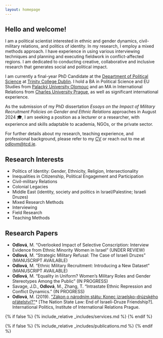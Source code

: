 ```yaml
---
layout: homepage
---
```


## Hello and welcome!
I am a political scientist interested in ethnic and gender dynamics, civil-military relations, and politics of identity. In my research, I employ a mixed methods approach. I have experience in using various interviewing techniques and planning and executing fieldwork in conflict-affected regions. I am dedicated to conducting creative, collaborative and inclusive research that generates social and political impact.

I am currently a final-year PhD Candidate at the [Department of Political Science](https://www.tcd.ie/Political_Science/) at [Trinity College Dublin](http://tcd.ie). I hold a BA in Political Science and EU Studies from [Palacký University Olomouc](https://www.upol.cz/en/) and an MA in International Relations from [Charles University Prague](https://cuni.cz/UKEN-1.html), as well as significant international experience.

As the submission of my PhD dissertation *Essays on the Impact of Military Recruitment Policies on Gender and Ethnic Relations* approaches in August 2024 🎓, I am seeking a position as a lecturer or a researcher, with experience and skills adaptable to academia, NGOs, or the private sector.

For further details about my research, teaching experience, and professional background, please refer to my <a href="assets/files/curriculum_vitae.pdf" target="_blank">CV</a> or reach out to me at <a href="mailto:odlovm@tcd.ie">odlovm@tcd.ie</a>.

## Research Interests
- Politics of Identity: Gender, Ethnicity, Religion, Intersectionality
- Inequalities in Citizenship, Political Engagement and Participation 
- Civil-military Relations
- Colonial Legacies
- Middle East (identity, society and politics in Israel/Palestine; Israeli Druzes)
- Mixed Research Methods
- Interviewing
- Field Research
- Teaching Methods

## Research Papers
- **Odlová**, M. “Overlooked Impact of Selective Conscription: Interview Evidence from Ethnic Minority Women in Israel” (UNDER REVIEW)
- **Odlová**, M. “Strategic Military Refusal: The Case of Israeli Druzes” (MANUSCRIPT AVAILABLE)
- **Odlová**, M. “Ethnic Military Recruitment: Introducing a New Dataset”  (MANUSCRIPT AVAILABLE)
- **Odlová**, M. “Equality in Uniform? Women’s Military Roles and Gender Stereotypes Among the Public” (IN PROGRESS)
- Savage, J.D., **Odlová**, M., Zhang, T. “Intrastate Ethnic Repression and Conflict Dynamics.” (IN PROGRESS)
- **Odlová**, M. (2019). ["Zákon o národním státu: Konec izraelsko-drúzského přátelství?"](https://www.iir.cz/en/zakon-o-narodnim-statu-konec-izraelsko-druzskeho-pratelstvi)* [The Nation State Law: End of Israeli-Druze Friendship?]. International Politics, Institute of International Relations Prague.

{% if false %}
  {% include_relative _includes/services.md %}
{% endif %}

{% if false %}
  {% include_relative _includes/publications.md %}
{% endif %}